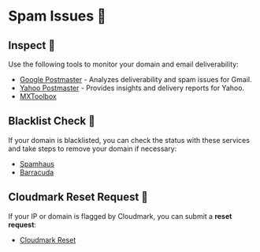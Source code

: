 # Spam Issues 🚨

## Inspect 🔎

Use the following tools to monitor your domain and email deliverability:

- [Google Postmaster](https://postmaster.google.com/) - Analyzes deliverability and spam issues for Gmail.
- [Yahoo Postmaster](https://postmaster.yahooinc.com) - Provides insights and delivery reports for Yahoo.
- [MXToolbox](https://mxtoolbox.com)

## Blacklist Check 🚫

If your domain is blacklisted, you can check the status with these services and take steps to remove your domain if necessary:

- [Spamhaus](https://check.spamhaus.org/)
- [Barracuda](https://www.barracudacentral.org/lookups)

## Cloudmark Reset Request 🔄

If your IP or domain is flagged by Cloudmark, you can submit a **reset request**:

- [Cloudmark Reset](https://csi.cloudmark.com/en/reset/)